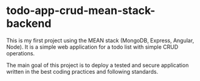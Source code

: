 # todo-app-crud-mean-stack-backend

This is my first project using the MEAN stack (MongoDB, Express, Angular, Node).
It is a simple web application for a todo list with simple CRUD operations.

The main goal of this project is to deploy a tested and secure application written in the best coding practices and following standards.